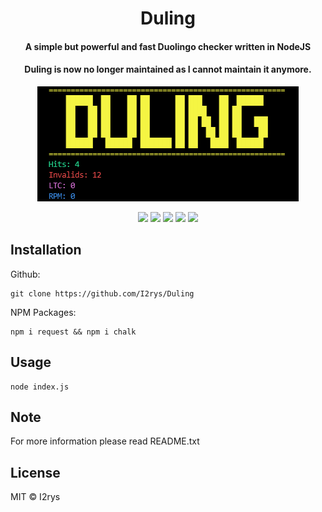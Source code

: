 <h1 align="center">Duling</h1>
<h4 align="center">A simple but powerful and fast Duolingo checker written in NodeJS</h4>
<h4 align="center">Duling is now no longer maintained as I cannot maintain it anymore.</h4>
<p align="center">
<img src="https://github.com/I2rys/Duling/raw/main/preview.PNG?raw=true"></img>
</p>
<p align="center">
	<a href="https://github.com/I2rys/Duling/blob/main/LICENSE"><img src="https://img.shields.io/github/license/I2rys/Duling?style=flat-square"></img></a>
	<a href="https://github.com/I2rys/Duling"><img src="https://bettercodehub.com/edge/badge/I2rys/Duling?branch=main"></a>
	<a href="https://github.com/I2rys/Duling/issues"><img src="https://img.shields.io/github/issues/I2rys/Duling.svg"></img></a>
	<a href="https://github.com/I2rys/Duling"><img src="https://img.shields.io/badge/version-1.0.0-orange"></img></a>
	<a href="https://nodejs.org/"><img src="https://img.shields.io/badge/-Nodejs-green?style=flat-square&logo=Node.js"></img></a>
</p>


## Installation
Github:

    git clone https://github.com/I2rys/Duling

NPM Packages:

    npm i request && npm i chalk


## Usage

    node index.js

## Note
For more information please read README.txt

## License
MIT © I2rys

